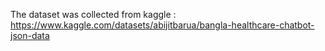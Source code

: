 The dataset was collected from kaggle : https://www.kaggle.com/datasets/abijitbarua/bangla-healthcare-chatbot-json-data
